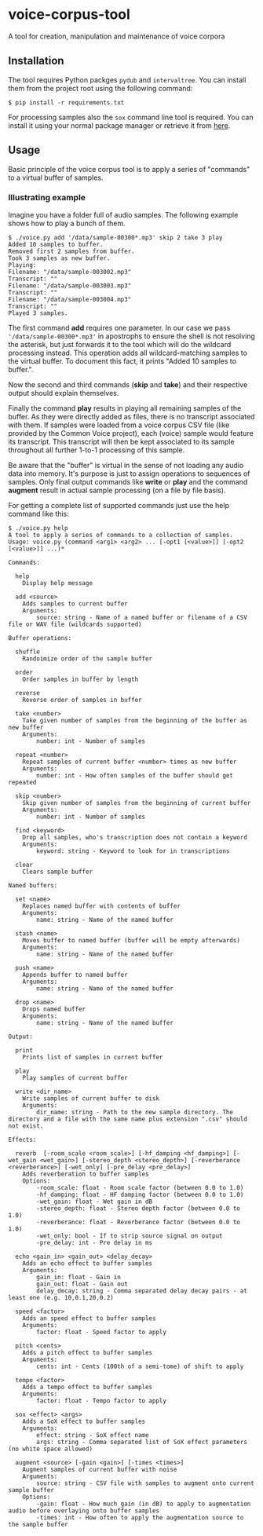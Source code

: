 # voice-corpus-tool
A tool for creation, manipulation and maintenance of voice corpora

## Installation
The tool requires Python packges `pydub` and `intervaltree`.
You can install them from the project root using the following command:
```
$ pip install -r requirements.txt
```

For processing samples also the `sox` command line tool is required. You can install it using your normal package manager or retrieve it from [here](http://sox.sourceforge.net/).

## Usage
Basic principle of the voice corpus tool is to apply a series of "commands" to a virtual buffer of samples. 

### Illustrating example
Imagine you have a folder full of audio samples. The following example shows how to play a bunch of them.

```
$ ./voice.py add '/data/sample-00300*.mp3' skip 2 take 3 play
Added 10 samples to buffer.
Removed first 2 samples from buffer.
Took 3 samples as new buffer.
Playing:
Filename: "/data/sample-003002.mp3"
Transcript: ""
Filename: "/data/sample-003003.mp3"
Transcript: ""
Filename: "/data/sample-003004.mp3"
Transcript: ""
Played 3 samples.
```

The first command __add__ requires one parameter. In our case we pass `'/data/sample-00300*.mp3'` in apostrophs to ensure the shell is not resolving the asterisk, but just forwards it to the tool which will do the wildcard processing instead.
This operation adds all wildcard-matching samples to the virtual buffer. To document this fact, it prints "Added 10 samples to buffer.".

Now the second and third commands (__skip__ and __take__) and their respective output should explain themselves.

Finally the command __play__ results in playing all remaining samples of the buffer. As they were directly added as files, there is no transcript associated with them. If samples were loaded from a voice corpus CSV file (like provided by the Common Voice project), each (voice) sample would feature its transcript. This transcript will then be kept associated to its sample throughout all further 1-to-1 processing of this sample.

Be aware that the "buffer" is virtual in the sense of not loading any audio data into memory. It's purpose is just to assign operations to sequences of samples. Only final output commands like __write__ or __play__ and the command __augment__ result in actual sample processing (on a file by file basis).

For getting a complete list of supported commands just use the help command like this:

```
$ ./voice.py help
A tool to apply a series of commands to a collection of samples.
Usage: voice.py (command <arg1> <arg2> ... [-opt1 [<value>]] [-opt2 [<value>]] ...)*

Commands:

  help  
	Display help message

  add <source> 
	Adds samples to current buffer
	Arguments:
		source: string - Name of a named buffer or filename of a CSV file or WAV file (wildcards supported)

Buffer operations:

  shuffle  
	Randoimize order of the sample buffer

  order  
	Order samples in buffer by length

  reverse  
	Reverse order of samples in buffer

  take <number> 
	Take given number of samples from the beginning of the buffer as new buffer
	Arguments:
		number: int - Number of samples

  repeat <number> 
	Repeat samples of current buffer <number> times as new buffer
	Arguments:
		number: int - How often samples of the buffer should get repeated

  skip <number> 
	Skip given number of samples from the beginning of current buffer
	Arguments:
		number: int - Number of samples

  find <keyword> 
	Drop all samples, who's transcription does not contain a keyword
	Arguments:
		keyword: string - Keyword to look for in transcriptions

  clear  
	Clears sample buffer

Named buffers:

  set <name> 
	Replaces named buffer with contents of buffer
	Arguments:
		name: string - Name of the named buffer

  stash <name> 
	Moves buffer to named buffer (buffer will be empty afterwards)
	Arguments:
		name: string - Name of the named buffer

  push <name> 
	Appends buffer to named buffer
	Arguments:
		name: string - Name of the named buffer

  drop <name> 
	Drops named buffer
	Arguments:
		name: string - Name of the named buffer

Output:

  print  
	Prints list of samples in current buffer

  play  
	Play samples of current buffer

  write <dir_name> 
	Write samples of current buffer to disk
	Arguments:
		dir_name: string - Path to the new sample directory. The directory and a file with the same name plus extension ".csv" should not exist.

Effects:

  reverb  [-room_scale <room_scale>] [-hf_damping <hf_damping>] [-wet_gain <wet_gain>] [-stereo_depth <stereo_depth>] [-reverberance <reverberance>] [-wet_only] [-pre_delay <pre_delay>]
	Adds reverberation to buffer samples
	Options:
		-room_scale: float - Room scale factor (between 0.0 to 1.0)
		-hf_damping: float - HF damping factor (between 0.0 to 1.0)
		-wet_gain: float - Wet gain in dB
		-stereo_depth: float - Stereo depth factor (between 0.0 to 1.0)
		-reverberance: float - Reverberance factor (between 0.0 to 1.0)
		-wet_only: bool - If to strip source signal on output
		-pre_delay: int - Pre delay in ms

  echo <gain_in> <gain_out> <delay_decay> 
	Adds an echo effect to buffer samples
	Arguments:
		gain_in: float - Gain in
		gain_out: float - Gain out
		delay_decay: string - Comma separated delay decay pairs - at least one (e.g. 10,0.1,20,0.2)

  speed <factor> 
	Adds an speed effect to buffer samples
	Arguments:
		factor: float - Speed factor to apply

  pitch <cents> 
	Adds a pitch effect to buffer samples
	Arguments:
		cents: int - Cents (100th of a semi-tome) of shift to apply

  tempo <factor> 
	Adds a tempo effect to buffer samples
	Arguments:
		factor: float - Tempo factor to apply

  sox <effect> <args> 
	Adds a SoX effect to buffer samples
	Arguments:
		effect: string - SoX effect name
		args: string - Comma separated list of SoX effect parameters (no white space allowed)

  augment <source> [-gain <gain>] [-times <times>]
	Augment samples of current buffer with noise
	Arguments:
		source: string - CSV file with samples to augment onto current sample buffer
	Options:
		-gain: float - How much gain (in dB) to apply to augmentation audio before overlaying onto buffer samples
		-times: int - How often to apply the augmentation source to the sample buffer
```


